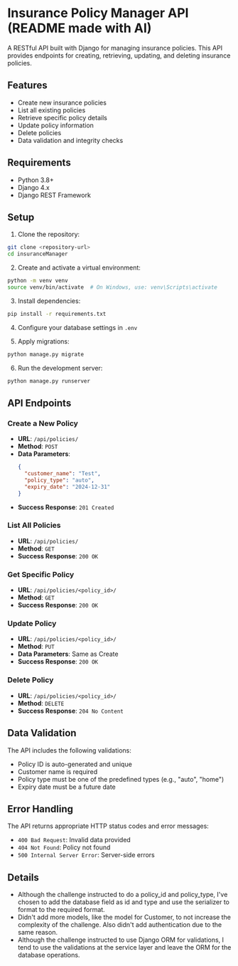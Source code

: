 # Insurance Policy Manager API (README made with AI)

A RESTful API built with Django for managing insurance policies. This API provides endpoints for creating, retrieving, updating, and deleting insurance policies.

## Features

- Create new insurance policies
- List all existing policies
- Retrieve specific policy details
- Update policy information
- Delete policies
- Data validation and integrity checks

## Requirements

- Python 3.8+
- Django 4.x
- Django REST Framework

## Setup

1. Clone the repository:
```bash
git clone <repository-url>
cd insuranceManager
```

2. Create and activate a virtual environment:
```bash
python -m venv venv
source venv/bin/activate  # On Windows, use: venv\Scripts\activate
```

3. Install dependencies:
```bash
pip install -r requirements.txt
```

4. Configure your database settings in `.env`

5. Apply migrations:
```bash
python manage.py migrate
```

6. Run the development server:
```bash
python manage.py runserver
```

## API Endpoints

### Create a New Policy
- **URL**: `/api/policies/`
- **Method**: `POST`
- **Data Parameters**:
  ```json
  {
    "customer_name": "Test",
    "policy_type": "auto",
    "expiry_date": "2024-12-31"
  }
  ```
- **Success Response**: `201 Created`

### List All Policies
- **URL**: `/api/policies/`
- **Method**: `GET`
- **Success Response**: `200 OK`

### Get Specific Policy
- **URL**: `/api/policies/<policy_id>/`
- **Method**: `GET`
- **Success Response**: `200 OK`

### Update Policy
- **URL**: `/api/policies/<policy_id>/`
- **Method**: `PUT`
- **Data Parameters**: Same as Create
- **Success Response**: `200 OK`

### Delete Policy
- **URL**: `/api/policies/<policy_id>/`
- **Method**: `DELETE`
- **Success Response**: `204 No Content`

## Data Validation

The API includes the following validations:
- Policy ID is auto-generated and unique
- Customer name is required
- Policy type must be one of the predefined types (e.g., "auto", "home")
- Expiry date must be a future date

## Error Handling

The API returns appropriate HTTP status codes and error messages:
- `400 Bad Request`: Invalid data provided
- `404 Not Found`: Policy not found
- `500 Internal Server Error`: Server-side errors

## Details
- Although the challenge instructed to do a policy_id and policy_type, I've chosen to add the database field as id and type and use the serializer to format to the required format.
- Didn't add more models, like the model for Customer, to not increase the complexity of the challenge. Also didn't add authentication due to the same reason.
- Although the challenge instructed to use Django ORM for validations, I tend to use the validations at the service layer and leave the ORM for the database operations.